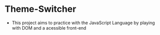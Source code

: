 # Theme-Switcher

- This project aims to practice with the JavaScript Language by playing with DOM and a acessible front-end
